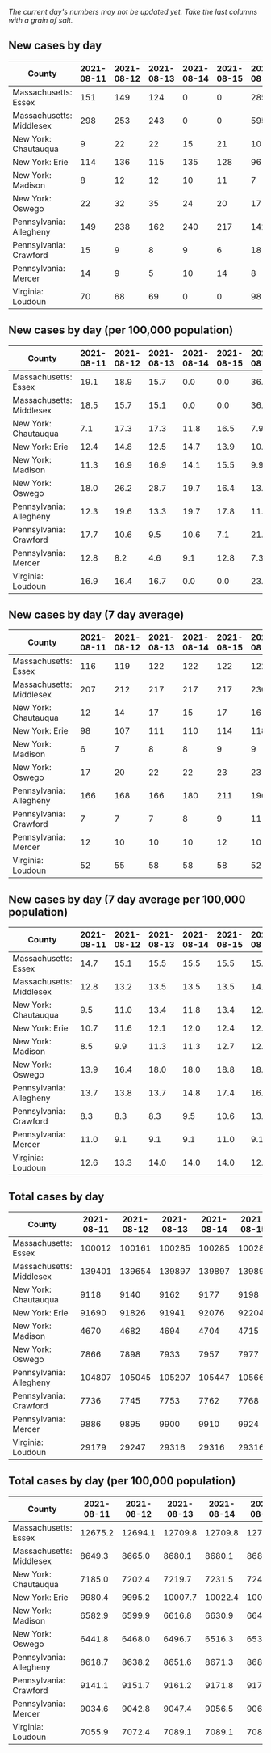 _The current day's numbers may not be updated yet. Take the last columns with a grain of salt._
## New cases by day

| County | 2021-08-11 | 2021-08-12 | 2021-08-13 | 2021-08-14 | 2021-08-15 | 2021-08-16 | 2021-08-17 |
| --- | --- | --- | --- | --- | --- | --- | --- |
| Massachusetts: Essex | 151 | 149 | 124 | 0 | 0 | 285 |  |
| Massachusetts: Middlesex | 298 | 253 | 243 | 0 | 0 | 595 |  |
| New York: Chautauqua | 9 | 22 | 22 | 15 | 21 | 10 | 8 |
| New York: Erie | 114 | 136 | 115 | 135 | 128 | 96 | 124 |
| New York: Madison | 8 | 12 | 12 | 10 | 11 | 7 | 7 |
| New York: Oswego | 22 | 32 | 35 | 24 | 20 | 17 | 17 |
| Pennsylvania: Allegheny | 149 | 238 | 162 | 240 | 217 | 141 | 174 |
| Pennsylvania: Crawford | 15 | 9 | 8 | 9 | 6 | 18 | 7 |
| Pennsylvania: Mercer | 14 | 9 | 5 | 10 | 14 | 8 | 18 |
| Virginia: Loudoun | 70 | 68 | 69 | 0 | 0 | 98 | 45 |

## New cases by day (per 100,000 population)

| County | 2021-08-11 | 2021-08-12 | 2021-08-13 | 2021-08-14 | 2021-08-15 | 2021-08-16 | 2021-08-17 |
| --- | --- | --- | --- | --- | --- | --- | --- |
| Massachusetts: Essex | 19.1 | 18.9 | 15.7 | 0.0 | 0.0 | 36.1 |  |
| Massachusetts: Middlesex | 18.5 | 15.7 | 15.1 | 0.0 | 0.0 | 36.9 |  |
| New York: Chautauqua | 7.1 | 17.3 | 17.3 | 11.8 | 16.5 | 7.9 | 6.3 |
| New York: Erie | 12.4 | 14.8 | 12.5 | 14.7 | 13.9 | 10.4 | 13.5 |
| New York: Madison | 11.3 | 16.9 | 16.9 | 14.1 | 15.5 | 9.9 | 9.9 |
| New York: Oswego | 18.0 | 26.2 | 28.7 | 19.7 | 16.4 | 13.9 | 13.9 |
| Pennsylvania: Allegheny | 12.3 | 19.6 | 13.3 | 19.7 | 17.8 | 11.6 | 14.3 |
| Pennsylvania: Crawford | 17.7 | 10.6 | 9.5 | 10.6 | 7.1 | 21.3 | 8.3 |
| Pennsylvania: Mercer | 12.8 | 8.2 | 4.6 | 9.1 | 12.8 | 7.3 | 16.4 |
| Virginia: Loudoun | 16.9 | 16.4 | 16.7 | 0.0 | 0.0 | 23.7 | 10.9 |

## New cases by day (7 day average)

| County | 2021-08-11 | 2021-08-12 | 2021-08-13 | 2021-08-14 | 2021-08-15 | 2021-08-16 | 2021-08-17 |
| --- | --- | --- | --- | --- | --- | --- | --- |
| Massachusetts: Essex | 116 | 119 | 122 | 122 | 122 | 122 |  |
| Massachusetts: Middlesex | 207 | 212 | 217 | 217 | 217 | 230 |  |
| New York: Chautauqua | 12 | 14 | 17 | 15 | 17 | 16 | 15 |
| New York: Erie | 98 | 107 | 111 | 110 | 114 | 118 | 121 |
| New York: Madison | 6 | 7 | 8 | 8 | 9 | 9 | 10 |
| New York: Oswego | 17 | 20 | 22 | 22 | 23 | 23 | 24 |
| Pennsylvania: Allegheny | 166 | 168 | 166 | 180 | 211 | 196 | 189 |
| Pennsylvania: Crawford | 7 | 7 | 7 | 8 | 9 | 11 | 10 |
| Pennsylvania: Mercer | 12 | 10 | 10 | 10 | 12 | 10 | 11 |
| Virginia: Loudoun | 52 | 55 | 58 | 58 | 58 | 52 | 50 |

## New cases by day (7 day average per 100,000 population)

| County | 2021-08-11 | 2021-08-12 | 2021-08-13 | 2021-08-14 | 2021-08-15 | 2021-08-16 | 2021-08-17 |
| --- | --- | --- | --- | --- | --- | --- | --- |
| Massachusetts: Essex | 14.7 | 15.1 | 15.5 | 15.5 | 15.5 | 15.5 |  |
| Massachusetts: Middlesex | 12.8 | 13.2 | 13.5 | 13.5 | 13.5 | 14.3 |  |
| New York: Chautauqua | 9.5 | 11.0 | 13.4 | 11.8 | 13.4 | 12.6 | 11.8 |
| New York: Erie | 10.7 | 11.6 | 12.1 | 12.0 | 12.4 | 12.8 | 13.2 |
| New York: Madison | 8.5 | 9.9 | 11.3 | 11.3 | 12.7 | 12.7 | 14.1 |
| New York: Oswego | 13.9 | 16.4 | 18.0 | 18.0 | 18.8 | 18.8 | 19.7 |
| Pennsylvania: Allegheny | 13.7 | 13.8 | 13.7 | 14.8 | 17.4 | 16.1 | 15.5 |
| Pennsylvania: Crawford | 8.3 | 8.3 | 8.3 | 9.5 | 10.6 | 13.0 | 11.8 |
| Pennsylvania: Mercer | 11.0 | 9.1 | 9.1 | 9.1 | 11.0 | 9.1 | 10.1 |
| Virginia: Loudoun | 12.6 | 13.3 | 14.0 | 14.0 | 14.0 | 12.6 | 12.1 |

## Total cases by day

| County | 2021-08-11 | 2021-08-12 | 2021-08-13 | 2021-08-14 | 2021-08-15 | 2021-08-16 | 2021-08-17 |
| --- | --- | --- | --- | --- | --- | --- | --- |
| Massachusetts: Essex | 100012 | 100161 | 100285 | 100285 | 100285 | 100570 |  |
| Massachusetts: Middlesex | 139401 | 139654 | 139897 | 139897 | 139897 | 140492 |  |
| New York: Chautauqua | 9118 | 9140 | 9162 | 9177 | 9198 | 9208 | 9216 |
| New York: Erie | 91690 | 91826 | 91941 | 92076 | 92204 | 92300 | 92424 |
| New York: Madison | 4670 | 4682 | 4694 | 4704 | 4715 | 4722 | 4729 |
| New York: Oswego | 7866 | 7898 | 7933 | 7957 | 7977 | 7994 | 8011 |
| Pennsylvania: Allegheny | 104807 | 105045 | 105207 | 105447 | 105664 | 105805 | 105979 |
| Pennsylvania: Crawford | 7736 | 7745 | 7753 | 7762 | 7768 | 7786 | 7793 |
| Pennsylvania: Mercer | 9886 | 9895 | 9900 | 9910 | 9924 | 9932 | 9950 |
| Virginia: Loudoun | 29179 | 29247 | 29316 | 29316 | 29316 | 29414 | 29459 |

## Total cases by day (per 100,000 population)

| County | 2021-08-11 | 2021-08-12 | 2021-08-13 | 2021-08-14 | 2021-08-15 | 2021-08-16 | 2021-08-17 |
| --- | --- | --- | --- | --- | --- | --- | --- |
| Massachusetts: Essex | 12675.2 | 12694.1 | 12709.8 | 12709.8 | 12709.8 | 12746.0 |  |
| Massachusetts: Middlesex | 8649.3 | 8665.0 | 8680.1 | 8680.1 | 8680.1 | 8717.0 |  |
| New York: Chautauqua | 7185.0 | 7202.4 | 7219.7 | 7231.5 | 7248.1 | 7255.9 | 7262.2 |
| New York: Erie | 9980.4 | 9995.2 | 10007.7 | 10022.4 | 10036.3 | 10046.8 | 10060.3 |
| New York: Madison | 6582.9 | 6599.9 | 6616.8 | 6630.9 | 6646.4 | 6656.2 | 6666.1 |
| New York: Oswego | 6441.8 | 6468.0 | 6496.7 | 6516.3 | 6532.7 | 6546.6 | 6560.5 |
| Pennsylvania: Allegheny | 8618.7 | 8638.2 | 8651.6 | 8671.3 | 8689.2 | 8700.7 | 8715.1 |
| Pennsylvania: Crawford | 9141.1 | 9151.7 | 9161.2 | 9171.8 | 9178.9 | 9200.2 | 9208.4 |
| Pennsylvania: Mercer | 9034.6 | 9042.8 | 9047.4 | 9056.5 | 9069.3 | 9076.6 | 9093.1 |
| Virginia: Loudoun | 7055.9 | 7072.4 | 7089.1 | 7089.1 | 7089.1 | 7112.8 | 7123.6 |
